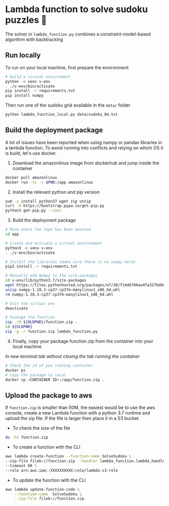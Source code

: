 # Lambda function to solve sudoku puzzles :1234:

The solver in `lambda_function.py` combines a constraint-model-based algorithm with backtracking

## Run locally

To run on your local machine, first prepare the environment

```bash
# build a virutal environment
python -m venv v-env
. ./v-env/bin/activate
pip install -r requirements.txt
pip install numpy
```

Then run one of the sudoku grid available in the `data/` folder

```bash
python lambda_function_local.py data/sudoku_04.txt
```

## Build the deployment package

A lot of issues have been reported when using numpy or pandas libraries in a lambda function.
To avoid running into conflicts and relying on which OS it is build, let's use docker.

1. Download the amazonlinux image from dockerhub and jump inside the container

```bash
docker pull amazonlinux
docker run -ti -v $PWD:/app amazonlinux
```

2. Install the relevant python and pip version

```bash
yum -y install python37 wget zip unzip
curl -O https://bootstrap.pypa.io/get-pip.py
python3 get-pip.py --user
```

3. Build the deployment package

```bash
# Move where the repo has been mounted
cd app

# Create and activate a virtual environment
python3 -m venv v-env
. ./v-env/bin/activate

# Install the libraries (make sure there is no numpy here)
pip3 install -r requirements.txt

# Manually add Numpy to the site-packages
cd v-env/lib/python3.7/site-packages
wget https://files.pythonhosted.org/packages/e7/38/f14d6706ae4fa327bdb023ef40b4d902bccd314d886fac4031687a8acc74/numpy-1.18.3-cp37-cp37m-manylinux1_x86_64.whl
unzip numpy-1.18.3-cp37-cp37m-manylinux1_x86_64.whl
rm numpy-1.18.3-cp37-cp37m-manylinux1_x86_64.whl

# Exit the virtual env
deactivate

# Package the function
zip -r9 ${OLDPWD}/function.zip .
cd ${OLDPWD}
zip -g -r function.zip lambda_function.py
```

4. Finally, copy your package function.zip from the container into your local machine

*In new terminal tab without closing the tab running the container*

```bash
# Check the id of you running container
docker ps
# Copy the package to local
docker cp <CONTAINER ID>:/app/function.zip .
```

## Upload the package to aws

If `function.zip` is smaller than 50M, the easiest would be to use the aws console, create a new Lambda function with a python 3.7 runtime and upload the zip file. If the file is larger then place it in a S3 bucket.

* To check the size of the file

```bash
du -hs function.zip
```

* To create a function with the CLI

```bash
aws lambda create-function --function-name SolveSudoku \
--zip-file fileb://function.zip --handler lambda_function.lambda_handler --runtime python3.7 \
--timeout 60 \
--role arn:aws:iam::XXXXXXXXXX:role/lambda-s3-role
```

* To update the function with the CLI

```bash
aws lambda update-function-code \
    --function-name  SolveSudoku \
    --zip-file fileb://function.zip 
```
